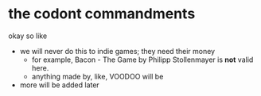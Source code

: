 # the codont commandments
okay so like
- we will never do this to indie games; they need their money
  - for example, Bacon - The Game by Philipp Stollenmayer is **not** valid here.
  - anything made by, like, VOODOO will be
- more will be added later
